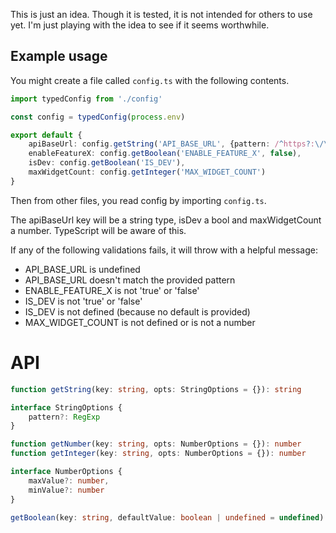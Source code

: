 This is just an idea. Though it is tested, it is not intended for others to use yet. I'm just playing with the idea to see if it seems worthwhile.

## Example usage

You might create a file called `config.ts` with the following contents.

```ts
import typedConfig from './config'

const config = typedConfig(process.env)

export default {
    apiBaseUrl: config.getString('API_BASE_URL', {pattern: /^https?:\/\/\w+$/}),
    enableFeatureX: config.getBoolean('ENABLE_FEATURE_X', false),
    isDev: config.getBoolean('IS_DEV'),
    maxWidgetCount: config.getInteger('MAX_WIDGET_COUNT')
}
```

Then from other files, you read config by importing `config.ts`.

The apiBaseUrl key will be a string type, isDev a bool and maxWidgetCount a number. TypeScript will be aware of this.

If any of the following validations fails, it will throw with a helpful message:

- API_BASE_URL is undefined
- API_BASE_URL doesn't match the provided pattern
- ENABLE_FEATURE_X is not 'true' or 'false'
- IS_DEV is not 'true' or 'false'
- IS_DEV is not defined (because no default is provided)
- MAX_WIDGET_COUNT is not defined or is not a number

# API

```ts
function getString(key: string, opts: StringOptions = {}): string

interface StringOptions {
    pattern?: RegExp
}

function getNumber(key: string, opts: NumberOptions = {}): number
function getInteger(key: string, opts: NumberOptions = {}): number

interface NumberOptions {
    maxValue?: number,
    minValue?: number
}

getBoolean(key: string, defaultValue: boolean | undefined = undefined): boolean
```